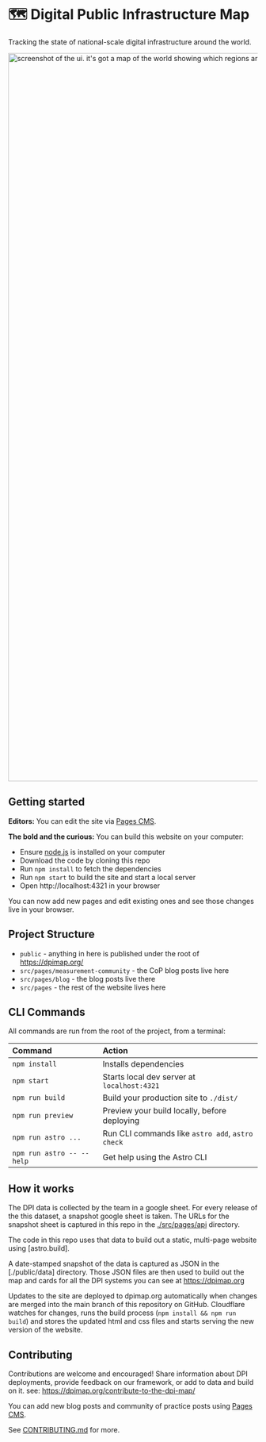# 🗺️ Digital Public Infrastructure Map

Tracking the state of national-scale digital infrastructure around the world. 

<img width="1468" alt="screenshot of the ui. it's got a map of the world showing which regions are running digital public infrastructure projects." src="https://github.com/user-attachments/assets/7398f03d-dd4b-4330-ae6a-265e21254f58" />

## Getting started

**Editors:** You can edit the site via [Pages CMS](https://pagescms.org/).

**The bold and the curious:** You can build this website on your computer:

- Ensure [node.js](https://nodejs.org) is installed on your computer
- Download the code by cloning this repo
- Run `npm install` to fetch the dependencies
- Run `npm start` to build the site and start a local server
- Open http://localhost:4321 in your browser

You can now add new pages and edit existing ones and see those changes live in your browser.

## Project Structure

- `public` - anything in here is published under the root of https://dpimap.org/
- `src/pages/measurement-community` - the CoP blog posts live here
- `src/pages/blog` - the blog posts live there
- `src/pages` - the rest of the website lives here

## CLI Commands

All commands are run from the root of the project, from a terminal:

| Command                   | Action                                           |
| :------------------------ | :----------------------------------------------- |
| `npm install`             | Installs dependencies                            |
| `npm start`               | Starts local dev server at `localhost:4321`      |
| `npm run build`           | Build your production site to `./dist/`          |
| `npm run preview`         | Preview your build locally, before deploying     |
| `npm run astro ...`       | Run CLI commands like `astro add`, `astro check` |
| `npm run astro -- --help` | Get help using the Astro CLI                     |

## How it works

The DPI data is collected by the team in a google sheet. For every release of the this dataset, a snapshot google sheet is taken. The URLs for the snapshot sheet is captured in this repo in the [./src/pages/api](./src/pages/api) directory. 

The code in this repo uses that data to build out a static, multi-page website using [astro.build].

A date-stamped snapshot of the data is captured as JSON in the [./public/data] directory. Those JSON files are then used to build out the map and cards for all the DPI systems you can see at https://dpimap.org

Updates to the site are deployed to dpimap.org automatically when changes are merged into the main branch of this repository on GitHub. Cloudflare watches for changes, runs the build process (`npm install && npm run build`) and stores the updated html and css files and starts serving the new version of the website.

## Contributing

Contributions are welcome and encouraged! Share information about DPI deployments, provide feedback on our framework, or add to data and build on it. see: https://dpimap.org/contribute-to-the-dpi-map/ 

You can add new blog posts and community of practice posts using [Pages CMS](https://pagescms.org/).

See [CONTRIBUTING.md](./CONTRIBUTING.md) for more.